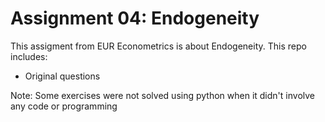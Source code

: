 # Assignment 04: Endogeneity

This assigment from EUR Econometrics is about Endogeneity. This repo includes:

* Original questions

Note: Some exercises were not solved using python when it didn't involve any code or programming

